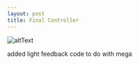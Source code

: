 ```yaml
---
layout: post
title: Final Controller 
---
```


![altText](https://annaclow.github.io/blogImages/finalBuild1.jpg)

added light feedback
code to do with mega
